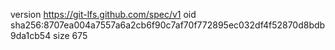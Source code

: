 version https://git-lfs.github.com/spec/v1
oid sha256:8707ea004a7557a6a2cb6f90c7af70f772895ec032df4f52870d8bdb9da1cb54
size 675
